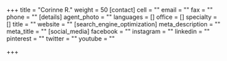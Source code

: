 +++
title = "Corinne R."
weight = 50
[contact]
cell = ""
email = ""
fax = ""
phone = ""
[details]
agent_photo = ""
languages = []
office = []
specialty = []
title = ""
website = ""
[search_engine_optimization]
meta_description = ""
meta_title = ""
[social_media]
facebook = ""
instagram = ""
linkedin = ""
pinterest = ""
twitter = ""
youtube = ""

+++
